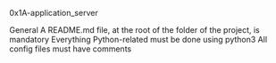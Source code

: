 0x1A-application_server

General
A README.md file, at the root of the folder of the project, is mandatory
Everything Python-related must be done using python3
All config files must have comments
